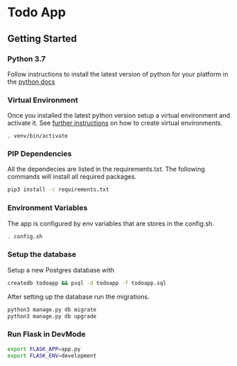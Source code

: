 # Todo App

## Getting Started


### Python 3.7
Follow instructions to install the latest version of python for your platform in the [python docs](https://docs.python.org/3/using/unix.html#getting-and-installing-the-latest-version-of-python)

### Virtual Environment
Once you installed the latest python version setup a virtual environment and activate it. See [further instructions](https://docs.python.org/3/tutorial/venv.html "Python Tutorials") on how to create virtual environments.
```
. venv/bin/activate
```

### PIP Dependencies
All the dependecies are listed in the requirements.txt. The following commands will install all required packages.
```bash
pip3 install -r requirements.txt
```

### Environment Variables
The app is configured by env variables that are stores in the config.sh.
```bash
. config.sh
```

### Setup the database 

Setup a new Postgres database with 

```bash
createdb todoapp && psql -d todoapp -f todoapp.sql
```

After setting up the database run the migrations.

```bash
python3 manage.py db migrate
python3 manage.py db upgrade
```

### Run Flask in DevMode 

```bash
export FLASK_APP=app.py
export FLASK_ENV=development
```

